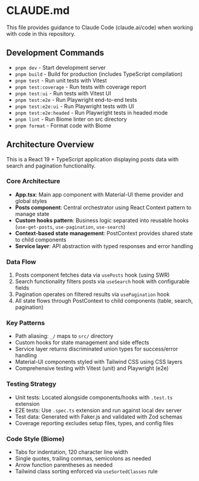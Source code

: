# CLAUDE.md

This file provides guidance to Claude Code (claude.ai/code) when working with code in this repository.

## Development Commands

- `pnpm dev` - Start development server
- `pnpm build` - Build for production (includes TypeScript compilation)
- `pnpm test` - Run unit tests with Vitest
- `pnpm test:coverage` - Run tests with coverage report
- `pnpm test:ui` - Run tests with Vitest UI
- `pnpm test:e2e` - Run Playwright end-to-end tests
- `pnpm test:e2e:ui` - Run Playwright tests with UI
- `pnpm test:e2e:headed` - Run Playwright tests in headed mode
- `pnpm lint` - Run Biome linter on src directory
- `pnpm format` - Format code with Biome

## Architecture Overview

This is a React 19 + TypeScript application displaying posts data with search and pagination functionality.

### Core Architecture
- **App.tsx**: Main app component with Material-UI theme provider and global styles
- **Posts component**: Central orchestrator using React Context pattern to manage state
- **Custom hooks pattern**: Business logic separated into reusable hooks (`use-get-posts`, `use-pagination`, `use-search`)
- **Context-based state management**: PostContext provides shared state to child components
- **Service layer**: API abstraction with typed responses and error handling

### Data Flow
1. Posts component fetches data via `usePosts` hook (using SWR)
2. Search functionality filters posts via `useSearch` hook with configurable fields
3. Pagination operates on filtered results via `usePagination` hook
4. All state flows through PostContext to child components (table, search, pagination)

### Key Patterns
- Path aliasing: `_/` maps to `src/` directory
- Custom hooks for state management and side effects
- Service layer returns discriminated union types for success/error handling
- Material-UI components styled with Tailwind CSS using CSS layers
- Comprehensive testing with Vitest (unit) and Playwright (e2e)

### Testing Strategy
- Unit tests: Located alongside components/hooks with `.test.ts` extension
- E2E tests: Use `.spec.ts` extension and run against local dev server
- Test data: Generated with Faker.js and validated with Zod schemas
- Coverage reporting excludes setup files, types, and config files

### Code Style (Biome)
- Tabs for indentation, 120 character line width
- Single quotes, trailing commas, semicolons as needed
- Arrow function parentheses as needed
- Tailwind class sorting enforced via `useSortedClasses` rule